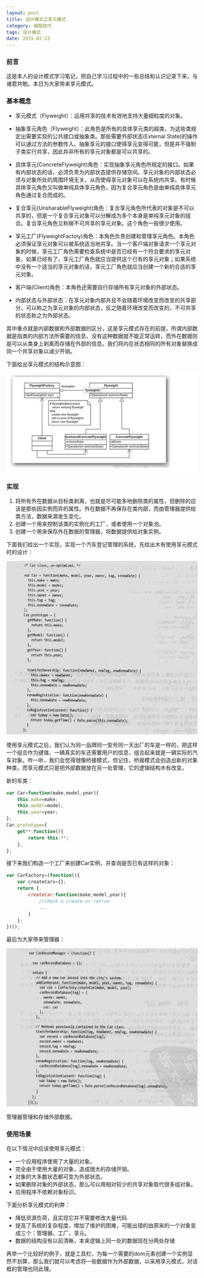 ```yaml
---
layout: post
title: 设计模式之享元模式
category: 编程技巧
tags: 设计模式
date: 2015-02-23
---
```


### 前言

这是本人的设计模式学习笔记，把自己学习过程中的一些总结和认识记录下来，与诸君共勉。本日为大家带来享元模式。

### 基本概念

- 享元模式（Flyweight）：运用共享的技术有效地支持大量细粒度的对象。

- 抽象享元角色（Flyweight）：此角色是所有的具体享元类的超类，为这些类规定出需要实现的公共接口或抽象类。那些需要外部状态(External State)的操作可以通过方法的参数传入。抽象享元的接口使得享元变得可能，但是并不强制子类实行共享，因此并非所有的享元对象都是可以共享的。

- 具体享元(ConcreteFlyweight)角色：实现抽象享元角色所规定的接口。如果有内部状态的话，必须负责为内部状态提供存储空间。享元对象的内部状态必须与对象所处的周围环境无关，从而使得享元对象可以在系统内共享。有时候具体享元角色又叫做单纯具体享元角色，因为复合享元角色是由单纯具体享元角色通过复合而成的。

- 复合享元(UnsharableFlyweight)角色：复合享元角色所代表的对象是不可以共享的，但是一个复合享元对象可以分解成为多个本身是单纯享元对象的组合。复合享元角色又称做不可共享的享元对象。这个角色一般很少使用。

- 享元工厂(FlyweightFactoiy)角色：本角色负责创建和管理享元角色。本角色必须保证享元对象可以被系统适当地共享。当一个客户端对象请求一个享元对象的时候，享元工厂角色需要检查系统中是否已经有一个符合要求的享元对象，如果已经有了，享元工厂角色就应当提供这个已有的享元对象；如果系统中没有一个适当的享元对象的话，享元工厂角色就应当创建一个新的合适的享元对象。

- 客户端(Client)角色：本角色还需要自行存储所有享元对象的外部状态。

- 内部状态与外部状态：在享元对象内部并且不会随着环境改变而改变的共享部分，可以称之为享元对象的内部状态，反之随着环境改变而改变的，不可共享的状态称之为外部状态。

其中重点就是内部数据和外部数据的区分，这是享元模式存在的前提，所谓内部数据是指类的内部方法所需要的信息，没有这种数据就不能正常运转，而外在数据则是可以从类身上剥离而存储在外部的信息。我们将内在状态相同的所有对象替换成同一个共享对象以减少开销。

下面给出享元模式的结构示意图：

![享元模式结构示意图](/public/img/2015-02-23-0.png)


### 实现

1. 将所有外在数据从目标类剥离，也就是尽可能多地删除类的属性，但删除的应该是那些因实例而异的属性。外在数据不再保存在类内部，而由管理器提供给类方法，数据来源发生变化。
2. 创建一个用来控制该类的实例化的工厂，或者使用一个对象池。
3. 创建一个用来保存外在数据的管理器，将数据提供给对象实例。

下面我们给出一个实现，实现一个汽车登记管理的系统，先给出木有使用享元模式时的设计：

![不使用享元模式的设计](/public/img/2015-02-23-1.png)

使用享元模式之后，我们认为同一品牌同一型号同一天出厂的车是一样的，把这样一个组合作为键值，一辆真实的车还需要用户的信息，组合起来就是一辆实际的汽车对象。咋一听，我们会觉得很像桥接模式，但记住，桥接模式会创造出新的对象种类，而享元模式只是把外部数据放在另一处管理，它的逻辑结构木有改变。

新的车类：

~~~js
var Car=function(make,model,year){
	this.make=make;
	this.model=model;
	this.year=year;
};
Car.prototype={
	get**:function(){
		return this.**;
	},
};
~~~

接下来我们构造一个工厂来创建Car实例，并查询是否已有这样的对象：

~~~js
var CarFactory=(function(){
	var createCars={};
	return {
		createCar:function(make,model,year){
			//check & create or retrun 
			...
		}
	};
})();
~~~

最后为大家带来管理器：

![管理器](/public/img/2015-02-23-2.png)

管理器管理和存储外部数据。


### 使用场景

在以下情况中应该使用享元模式：

- 一个应用程序使用了大量的对象。
- 完全由于使用大量的对象，造成很大的存储开销。
- 对象的大多数状态都可变为外部状态。
- 如果删除对象的外部状态，那么可以用相对较少的共享对象取代很多组对象。
- 应用程序不依赖对象标识。

下面分析享元模式的利弊：
- 降低资源负荷，且实现它并不需要修改大量代码
- 提高了系统的复杂程度，增加了维护的困难，可能出错的由原来的一个对象变成三个：管理器，工厂，享元。
- 数据的结构没有以前清晰，本来逻辑上同一处的数据现在分两处存储

再举一个比较好的例子，就是工具栏，为每一个需要的dom元素创建一个实例显然不划算，那么我们就可以考虑将一些数据作为外部数据，以采用享元模式，对话框的管理也同此理。

